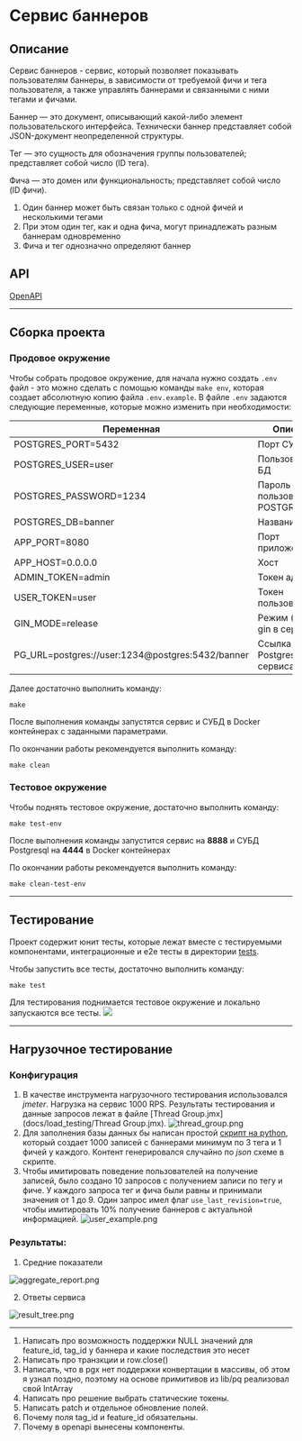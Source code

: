 # Сервис баннеров
## Описание

Сервис баннеров -  сервис, который позволяет показывать пользователям баннеры, в зависимости от требуемой фичи и тега пользователя, а также управлять баннерами и связанными с ними тегами и фичами.

Баннер — это документ, описывающий какой-либо элемент пользовательского интерфейса. Технически баннер представляет собой JSON-документ неопределенной структуры.  

Тег — это сущность для обозначения группы пользователей; представляет собой число (ID тега).  

Фича — это домен или функциональность; представляет собой число (ID фичи).

1. Один баннер может быть связан только с одной фичей и несколькими тегами
2. При этом один тег, как и одна фича, могут принадлежать разным баннерам одновременно
3. Фича и тег однозначно определяют баннер

## API 

[OpenAPI](api/openapi.yaml)

------------------------------------------------------------------------------------------------------------------------

## Сборка проекта
### Продовое окружение

Чтобы собрать продовое окружение, для начала нужно создать `.env` файл - это можно сделать с помощью команды `make env`, которая создает абсолютную копию файла `.env.example`.
В файле `.env` задаются следующие переменные, которые можно изменить при необходимости: 

| Переменная                                        | Описание                              |
|---------------------------------------------------|---------------------------------------|
| POSTGRES_PORT=5432                                | Порт СУБД                             |
| POSTGRES_USER=user                                | Пользователь БД                       |
| POSTGRES_PASSWORD=1234                            | Пароль для пользователя POSTGRES_USER |
| POSTGRES_DB=banner                                | Название БД                           |
| APP_PORT=8080                                     | Порт приложения                       |
| APP_HOST=0.0.0.0                                  | Хост                                  |
| ADMIN_TOKEN=admin                                 | Токен админа                          |
| USER_TOKEN=user                                   | Токен пользователя                    |
| GIN_MODE=release                                  | Режим (release) gin в сервисе         |
| PG_URL=postgres://user:1234@postgres:5432/banner  | Ссылка на БД в Postgres для сервиса   |


Далее достаточно выполнить команду:

```shell
make
```

После выполнения команды запустятся сервис и СУБД в Docker контейнерах с заданными параметрами.

По окончании работы рекомендуется выполнить команду:
```shell
make clean
```

### Тестовое окружение

Чтобы поднять тестовое окружение, достаточно выполнить команду:

```shell
make test-env
```

После выполнения команды запустится сервис на **8888** и СУБД Postgresql на **4444** в Docker контейнерах

По окончании работы рекомендуется выполнить команду:
```shell
make clean-test-env
```

------------------------------------------------------------------------------------------------------------------------

## Тестирование

Проект содержит юнит тесты, которые лежат вместе с тестируемыми компонентами, интеграционные и e2e тесты в директории [tests](tests).

Чтобы запустить все тесты, достаточно выполнить команду:

```shell
make test
```

Для тестирования поднимается тестовое окружение и локально запускаются все тесты.
![](docs/test/test.png)


------------------------------------------------------------------------------------------------------------------------
## Нагрузочное тестирование
### Конфигурация 

1) В качестве инструмента нагрузочного тестирования использовался _jmeter_. Нагрузка на сервис 1000 RPS. Результаты тестирования и данные запросов лежат в файле [Thread Group.jmx](docs/load_testing/Thread Group.jmx).
![thread_group.png](docs%2Fload_testing%2Fthread_group.png)
2) Для заполнения базы данных бы написан простой [скрипт на python](tests/data/dbfill.py), который создает 1000 записей с баннерами минимум по 3 тега и 1 фичей у каждого. Контент генерировался случайно по _json_ схеме в скрипте.
3) Чтобы имитировать поведение пользователей на получение записей, было создано 10 запросов с получением записи по тегу и фиче. У каждого запроса тег и фича были равны и принимали значения от 1 до 9.
Один запрос имел флаг `use_last_revision=true`, чтобы имитировать 10% получение баннеров с актуальной информацией.
![user_example.png](docs%2Fload_testing%2Fuser_example.png)

### Результаты:

1) Средние показатели

![aggregate_report.png](docs%2Fload_testing%2Faggregate_report.png)

2) Ответы сервиса

![result_tree.png](docs%2Fload_testing%2Fresult_tree.png)

------------------------------------------------------------------------------------------------------------------------

1) Написать про возможность поддержки NULL значений для feature_id, tag_id у баннера и какие последствия это несет
2) Написать про транзкции и row.close()
3) Написать, что в pgx нет поддержки конвертации в массивы, об этом я узнал поздно, поэтому на основе примитивов из lib/pq реализовал свой IntArray
4) Написать про решение выбрать статические токены.
5) Написать patch и отдельное обновление полей.
6) Почему поля tag_id и feature_id обязательны.
7) Почему в openapi вынесены компоненты.